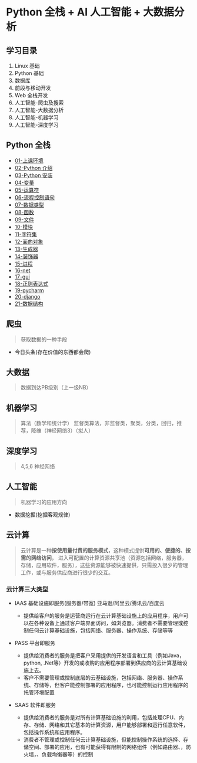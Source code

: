 # Python 全栈 + AI 人工智能 + 大数据分析

## 学习目录

1. Linux 基础
2. Python 基础
3. 数据库
4. 前段与移动开发
5. Web 全栈开发
6. 人工智能-爬虫及搜索
7. 人工智能-大数据分析
8. 人工智能-机器学习
9. 人工智能-深度学习

## Python 全栈

- [01-上课环境](./01_study_env/)
- [02-Python 介绍](./02_introduction_python/)
- [03-Python 安装](./03_setup_python/)
- [04-变量](./04_variables/)
- [05-运算符](./05_operator/)
- [06-流程控制语句](./06_flow_control_statement/)
- [07-数据类型](./07_datatype/)
- [08-函数](./08_function/)
- [09-文件](./09_file/)
- [10-模块](./10_modules/)
- [11-字符集](./11_charset/)
- [12-面向对象](./12_oop/)
- [13-生成器](./13_generator/)
- [14-装饰器](./14_decorator/)
- [15-进程](./15_process/)
- [16-net](./16_net/)
- [17-gui](./17_gui/)
- [18-正则表达式](./18_regular_expression/)
- [19-pycharm](./19_pycharm/)
- [20-django](./20_django/)
- [21-数据结构](./21_data_structure/)

## 爬虫

> 获取数据的一种手段

- 今日头条(存在价值的东西都会爬)

## 大数据

> 数据到达PB级别（上一级NB）

## 机器学习

> 算法（数学和统计学）
> 监督类算法，非监督类，聚类，分类，回归，推荐，降维（神经网络3）（拟人）

## 深度学习

> 4,5,6 神经网络

## 人工智能

> 机器学习的应用方向

- 数据挖掘(挖掘客观规律)

## 云计算

> 云计算是一种**按使用量付费的服务模式**，这种模式提供**可用的、便捷的、按需的网络访问**， 进入可配置的计算资源共享池（资源包括网络，服务器，存储，应用软件，服务），这些资源能够被快速提供，只需投入很少的管理工作，或与服务供应商进行很少的交互。

### 云计算三大类型

- IAAS 基础设施即服务(服务器/带宽) 亚马逊/阿里云/腾讯云/百度云
  - 提供给客户的服务是运营商运行在云计算基础设施上的应用程序，用户可以在各种设备上通过客户端界面访问，如浏览器。消费者不需要管理或控制任何云计算基础设施，包括网络、服务器、操作系统、存储等等

- PASS 平台即服务
  - 提供给消费者的服务是把客户采用提供的开发语言和工具（例如Java，python, .Net等）开发的或收购的应用程序部署到供应商的云计算基础设施上去。
  - 客户不需要管理或控制底层的云基础设施，包括网络、服务器、操作系统、存储等，但客户能控制部署的应用程序，也可能控制运行应用程序的托管环境配置

- SAAS 软件即服务
  - 提供给消费者的服务是对所有计算基础设施的利用，包括处理CPU、内存、存储、网络和其它基本的计算资源，用户能够部署和运行任意软件，包括操作系统和应用程序。
  - 消费者不管理或控制任何云计算基础设施，但能控制操作系统的选择、存储空间、部署的应用，也有可能获得有限制的网络组件（例如路由器、，防火墙，、负载均衡器等）的控制